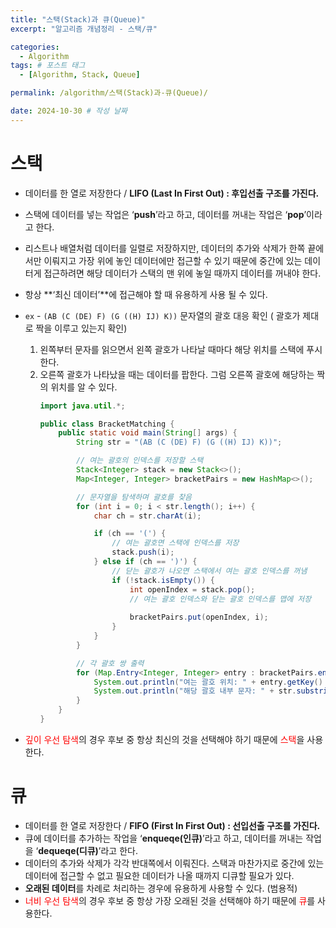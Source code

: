 ```yaml
---
title: "스택(Stack)과 큐(Queue)"
excerpt: "알고리즘 개념정리 - 스택/큐"

categories:
  - Algorithm
tags: # 포스트 태그
  - [Algorithm, Stack, Queue] 

permalink: /algorithm/스택(Stack)과-큐(Queue)/

date: 2024-10-30 # 작성 날짜
---
```

# 스택

- 데이터를 한 열로 저장한다 / **LIFO (Last In First Out) : 후입선출 구조를 가진다.**
- 스택에 데이터를 넣는 작업은 ‘**push**’라고 하고, 데이터를 꺼내는 작업은 ‘**pop**’이라고 한다.
- 리스트나 배열처럼 데이터를 일렬로 저장하지만, 데이터의 추가와 삭제가 한쪽 끝에서만 이뤄지고 가장 위에 놓인 데이터에만 접근할 수 있기 때문에 중간에 있는 데이터게 접근하려면 해당 데이터가 스택의 맨 위에 놓일 때까지 데이터를 꺼내야 한다.
- 항상 **‘최신 데이터’**에 접근해야 할 때 유용하게 사용 될 수 있다.
- `ex`  - `(AB (C (DE) F) (G ((H) IJ) K))`  문자열의 괄호 대응 확인 ( 괄호가 제대로 짝을 이루고 있는지 확인)

    1.  왼쪽부터 문자를 읽으면서 왼쪽 괄호가 나타날 때마다 해당 위치를 스택에 푸시한다. 
    2. 오른쪽 괄호가 나타났을 때는 데이터를 팝한다. 그럼 오른쪽 괄호에 해당하는 짝의 위치를 알 수 있다. 
        ```java
        import java.util.*;
        
        public class BracketMatching {
            public static void main(String[] args) {
                String str = "(AB (C (DE) F) (G ((H) IJ) K))";
        
                // 여는 괄호의 인덱스를 저장할 스택
                Stack<Integer> stack = new Stack<>();
                Map<Integer, Integer> bracketPairs = new HashMap<>();
        
                // 문자열을 탐색하며 괄호를 찾음
                for (int i = 0; i < str.length(); i++) {
                    char ch = str.charAt(i);
        
                    if (ch == '(') {
                        // 여는 괄호면 스택에 인덱스를 저장
                        stack.push(i);
                    } else if (ch == ')') {
                        // 닫는 괄호가 나오면 스택에서 여는 괄호 인덱스를 꺼냄
                        if (!stack.isEmpty()) {
                            int openIndex = stack.pop();
                            // 여는 괄호 인덱스와 닫는 괄호 인덱스를 맵에 저장
                            
                            bracketPairs.put(openIndex, i);
                        }
                    }
                }
        
                // 각 괄호 쌍 출력
                for (Map.Entry<Integer, Integer> entry : bracketPairs.entrySet()) {
                    System.out.println("여는 괄호 위치: " + entry.getKey() + ", 닫는 괄호 위치: " + entry.getValue());
                    System.out.println("해당 괄호 내부 문자: " + str.substring(entry.getKey() + 1, entry.getValue()));
                }
            }
        }
        
        ```
        
- <span style="color:red">깊이 우선 탐색</span>의 경우 후보 중 항상 최신의 것을 선택해야 하기 때문에 <span style="color:red">스택</span>을 사용한다.

# 큐
- 데이터를 한 열로 저장한다 / **FIFO (First In First Out) : 선입선출 구조를 가진다.**
- 큐에 데이터를 추가하는 작업을 ‘**enqueqe(인큐)**’라고 하고, 데이터를 꺼내는 작업을 ‘**dequeqe(디큐)**’라고 한다.
- 데이터의 추가와 삭제가 각각 반대쪽에서 이뤄진다. 스택과 마찬가지로 중간에 있는 데이터에 접근할 수 없고 필요한 데이터가 나올 때까지 디큐할 필요가 있다.
- **오래된 데이터**를 차례로 처리하는 경우에 유용하게 사용할 수 있다. (범용적)
- <span style="color:red">너비 우선 탐색</span>의 경우 후보 중 항상 가장 오래된 것을 선택해야 하기 때문에 <span style="color:red">큐</span>를 사용한다.